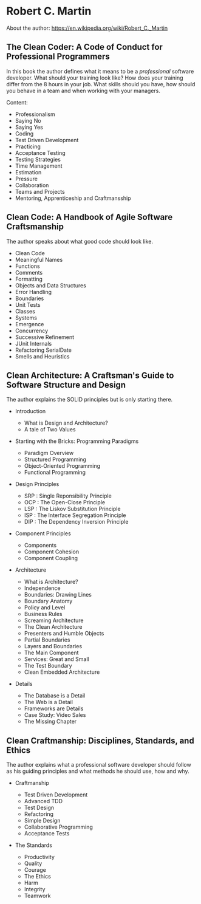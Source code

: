 # Robert C. Martin

About the author: https://en.wikipedia.org/wiki/Robert_C._Martin

## The Clean Coder: A Code of Conduct for Professional Programmers

In this book the author defines what it means to be a *professional* software developer. What should your training look like? How does your training differ from the 8 hours in your job. What skills should you have, how should you behave in a team and when working with your managers. 

Content:

- Professionalism
- Saying No
- Saying Yes
- Coding
- Test Driven Development
- Practicing
- Acceptance Testing
- Testing Strategies
- Time Management
- Estimation
- Pressure
- Collaboration
- Teams and Projects
- Mentoring, Apprenticeship and Craftmansship

## Clean Code: A Handbook of Agile Software Craftsmanship

The author speaks about what good code should look like.

- Clean Code
- Meaningful Names
- Functions
- Comments
- Formatting
- Objects and Data Structures
- Error Handling
- Boundaries
- Unit Tests
- Classes
- Systems
- Emergence
- Concurrency
- Successive Refinement
- JUnit Internals
- Refactoring SerialDate
- Smells and Heuristics

## Clean Architecture: A Craftsman's Guide to Software Structure and Design

The author explains the SOLID principles but is only starting there. 

- Introduction
  - What is Design and Architecture?
  - A tale of Two Values

- Starting with the Bricks: Programming Paradigms
  - Paradigm Overview
  - Structured Programming
  - Object-Oriented Programming
  - Functional Programming

- Design Principles
  - SRP : Single Reponsibility Principle
  - OCP : The Open-Close Principle
  - LSP : The Liskov Substitution Principle
  - ISP : The Interface Segregation Principle
  - DIP : The Dependency Inversion Principle

- Component Principles
  - Components
  - Component Cohesion
  - Component Coupling

- Architecture
  - What is Architecture?
  - Independence
  - Boundaries: Drawing Lines
  - Boundary Anatomy
  - Policy and Level
  - Business Rules
  - Screaming Architecture
  - The Clean Architecture
  - Presenters and Humble Objects
  - Partial Boundaries
  - Layers and Boundaries
  - The Main Component
  - Services: Great and Small
  - The Test Boundary
  - Clean Embedded Architecture

- Details
  - The Database is a Detail
  - The Web is a Detail
  - Frameworks are Details
  - Case Study: Video Sales
  - The Missing Chapter

## Clean Craftmanship: Disciplines, Standards, and Ethics

The author explains what a professional software developer should follow as his guiding principles and what methods he should use, how and why.

- Craftmanship
  - Test Driven Development
  - Advanced TDD
  - Test Design
  - Refactoring
  - Simple Design
  - Collaborative Programming
  - Acceptance Tests

- The Standards
  - Productivity
  - Quality
  - Courage
  - The Ethics
  - Harm
  - Integrity
  - Teamwork


